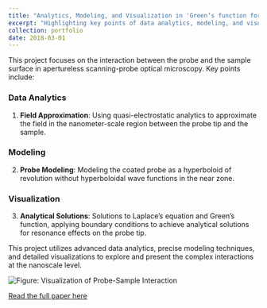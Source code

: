 ```yaml
---
title: "Analytics, Modeling, and Visualization in 'Green’s function for a sharpened and metal-coated dielectric probe'"
excerpt: "Highlighting key points of data analytics, modeling, and visualization from the article<br/><img src='/images/500x300.png'>"
collection: portfolio
date: 2018-03-01
---
```


This project focuses on the interaction between the probe and the sample surface in apertureless scanning-probe optical microscopy. Key points include:

### Data Analytics
1. **Field Approximation**: Using quasi-electrostatic analytics to approximate the field in the nanometer-scale region between the probe tip and the sample.

### Modeling
2. **Probe Modeling**: Modeling the coated probe as a hyperboloid of revolution without hyperboloidal wave functions in the near zone.

### Visualization
3. **Analytical Solutions**: Solutions to Laplace’s equation and Green’s function, applying boundary conditions to achieve analytical solutions for resonance effects on the probe tip.

This project utilizes advanced data analytics, precise modeling techniques, and detailed visualizations to explore and present the complex interactions at the nanoscale level.

![Figure: Visualization of Probe-Sample Interaction](https://github.com/vineet-kumar-tennessee/vineet.github.io/blob/master/images/p1_viz1.png)

[Read the full paper here](https://pubmed.ncbi.nlm.nih.gov/29604004/)
